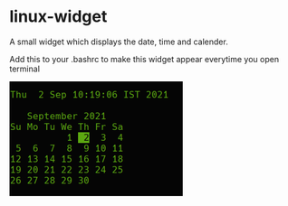 # linux-widget
A small widget which displays the date, time and calender.

Add this to your .bashrc to make this widget appear everytime you open terminal

![screenshot](https://github.com/Eliteus/linux-widget/blob/main/screenshot.png?raw=true)
